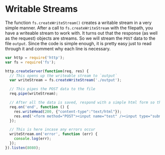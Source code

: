 # Writable Streams

The function `fs.createWriteStream()` creates a writable stream in a very simple manner. After a call to `fs.createWriteStream` with the filepath, you have a writeable stream to work with. It turns out that the response (as well as the request) objects are streams. So we will stream the `POST` data to the file `output`. Since the code is simple enough, it is pretty easy just to read through it and comment why each line is necessary.

```js
var http = require('http');
var fs = require('fs');

http.createServer(function(req, res) {
  // This opens up the writeable stream to `output`
  var writeStream = fs.createWriteStream('./output');

  // This pipes the POST data to the file
  req.pipe(writeStream);

  // After all the data is saved, respond with a simple html form so they can post more data
  req.on('end', function () {
    res.writeHead(200, {"content-type":"text/html"});
    res.end('<form method="POST"><input name="test" /><input type="submit"></form>');
  });

  // This is here incase any errors occur
  writeStream.on('error', function (err) {
    console.log(err);
  });
}).listen(8080);
```